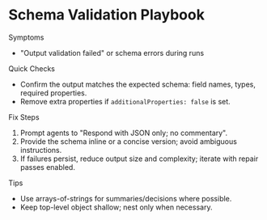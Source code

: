 # Schema Validation Playbook

Symptoms
- "Output validation failed" or schema errors during runs

Quick Checks
- Confirm the output matches the expected schema: field names, types, required properties.
- Remove extra properties if `additionalProperties: false` is set.

Fix Steps
1) Prompt agents to "Respond with JSON only; no commentary".
2) Provide the schema inline or a concise version; avoid ambiguous instructions.
3) If failures persist, reduce output size and complexity; iterate with repair passes enabled.

Tips
- Use arrays-of-strings for summaries/decisions where possible.
- Keep top-level object shallow; nest only when necessary.


